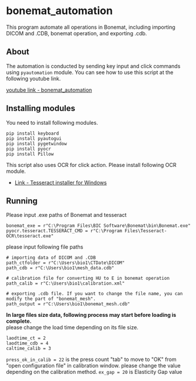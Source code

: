 # bonemat_automation
This program automate all operations in Bonemat, including importing DICOM and .CDB, bonemat operation, and exporting .cdb.

## About
 The automation is conducted by sending key input and click commands using `pyautomation` module.
 You can see how to use this script at the following youtube link.

[youtube link - bonemat_automation](hogehoge)

## Installing modules
You need to install following modules.

```
pip install keyboard
pip install pyautogui
pip install pygetwindow
pip install pyocr
pip install Pillow
```

This script also uses OCR for click action. Please install following OCR module.
* [Link - Tesseract installer for Windows](https://github.com/UB-Mannheim/tesseract/wiki)

## Running
Please input .exe paths of Bonemat and tesseract

```
bonemat_exe = r"C:\Program Files\BIC Software\Bonemat\bin\Bonemat.exe"
pyocr.tesseract.TESSERACT_CMD = r"C:\Program Files\Tesseract-OCR\tesseract.exe"
```

please input following file paths
```
# importing data of DICOM and .CDB
path_ctfolder = r"C:\Users\bio1\CTDate\DICOM"
path_cdb = r"C:\Users\bio1\mesh_data.cdb"

# calibration file for converting HU to E in bonemat operation
path_calib = r"C:\Users\bio1\calibration.xml"

# exporting .cdb file. If you want to change the file name, you can modify the part of "bonemat_mesh".
path_output = r"C:\Users\bio1\bonemat_mesh.cdb"
```
**In large files size data, following process may start before loading is complete.**
<br>please change the load time depending on its file size.
```
laodtime_ct = 2
laodtime_cdb = 4
caltime_calib = 3
```

`press_ok_in_calib = 22` is the press count "tab" to move to "OK" from "open configuration file" in calibration window.
please change the value depending on the calibration method.
`ex_gap = 20`  is Elasticity Gap value


